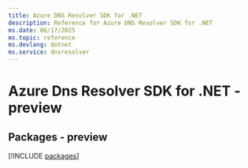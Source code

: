 ```yaml
---
title: Azure DNS Resolver SDK for .NET
description: Reference for Azure DNS Resolver SDK for .NET
ms.date: 06/17/2025
ms.topic: reference
ms.devlang: dotnet
ms.service: dnsresolver
---
```

# Azure Dns Resolver SDK for .NET - preview
## Packages - preview
[!INCLUDE [packages](dns-resolver-index.md)]